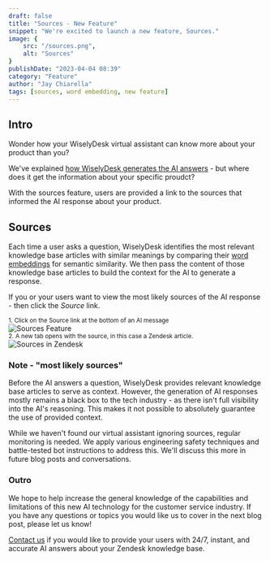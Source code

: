 ```yaml
---
draft: false
title: "Sources - New Feature"
snippet: "We're excited to launch a new feature, Sources."
image: {
    src: "/sources.png",
    alt: "Sources"
}
publishDate: "2023-04-04 08:39"
category: "Feature"
author: "Jay Chiarella"
tags: [sources, word embedding, new feature]
---
```


## Intro 

Wonder how your WiselyDesk virtual assistant can know more about your product than you?

We've explained <a target="_blank" href="https://www.wiselydesk.com/blog/how-does-wiselydesk-generate-the-answers">how WiselyDesk generates the AI answers</a> - but where does it get the information about your specific proudct? 

With the sources feature, users are provided a link to the sources that informed the AI response about your product.

## Sources

Each time a user asks a question, WiselyDesk identifies the most relevant knowledge base articles with similar meanings by comparing their <a target="_blank" href="https://www.wiselydesk.com/blog/how-does-wiselydesk-generate-the-answers">word embeddings</a> for semantic similarity. We then pass the content of those knowledge base articles to build the context for the AI to generate a response. 

If you or your users want to view the most likely sources of the AI response - then click the *Source* link. 

<div class="text-center">
<sup >1. Click on the Source link at the bottom of an AI message</sup>
</div>
<img src="/sources-ai-feature-wiselydesk.png" alt="Sources Feature" class="mb-1 rounded mt-0">

<div class="text-center mt-16">
<sup >2. A new tab opens with the source, in this case a Zendesk article.</sup>
</div>
<img src="/source-in-zendesk.png" alt="Sources in Zendesk" class="mb-1 rounded mt-0">

### Note - "most likely sources"

Before the AI answers a question, WiselyDesk provides relevant knowledge base articles to serve as context. However, the generation of AI responses mostly remains a black box to the tech industry - as there isn't full visibility into the AI's reasoning. This makes it not possible to absolutely guarantee the use of provided context.

While we haven't found our virtual assistant ignoring sources, regular monitoring is needed. We apply various engineering safety techniques and battle-tested bot instructions to address this. We'll discuss this more in future blog posts and conversations.

### Outro 

We hope to help increase the general knowledge of the capabilities and limitations of this new AI technology for the customer service industry. If you have any questions or topics you would like us to cover in the next blog post, please let us know!

<a target="_blank" href="https://www.wiselydesk.com/waitlist">Contact us</a> if you would like to provide your users with 24/7, instant, and accurate AI answers about your Zendesk knowledge base.



